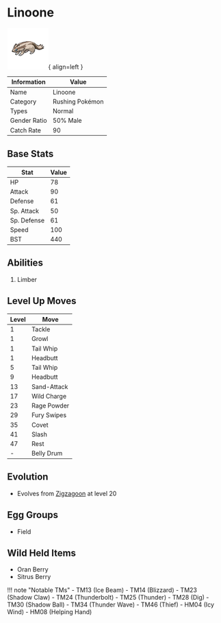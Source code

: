 # Linoone

![Linoone](../images/pokemon/264.png){ align=left }

| Information | Value |
|------------|--------|
| Name | Linoone |
| Category | Rushing Pokémon |
| Types | Normal |
| Gender Ratio | 50% Male |
| Catch Rate | 90 |

## Base Stats

| Stat | Value |
|------|-------|
| HP | 78 |
| Attack | 90 |
| Defense | 61 |
| Sp. Attack | 50 |
| Sp. Defense | 61 |
| Speed | 100 |
| BST | 440 |

## Abilities
1. Limber

## Level Up Moves
| Level | Move |
|-------|------|
| 1 | Tackle |
| 1 | Growl |
| 1 | Tail Whip |
| 1 | Headbutt |
| 5 | Tail Whip |
| 9 | Headbutt |
| 13 | Sand-Attack |
| 17 | Wild Charge |
| 23 | Rage Powder |
| 29 | Fury Swipes |
| 35 | Covet |
| 41 | Slash |
| 47 | Rest |
| - | Belly Drum |

## Evolution
- Evolves from [Zigzagoon](263-zigzagoon.md) at level 20

## Egg Groups
- Field

## Wild Held Items
- Oran Berry
- Sitrus Berry

!!! note "Notable TMs"
    - TM13 (Ice Beam)
    - TM14 (Blizzard)
    - TM23 (Shadow Claw)
    - TM24 (Thunderbolt)
    - TM25 (Thunder)
    - TM28 (Dig)
    - TM30 (Shadow Ball)
    - TM34 (Thunder Wave)
    - TM46 (Thief)
    - HM04 (Icy Wind)
    - HM08 (Helping Hand)

